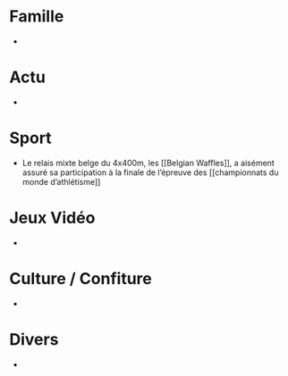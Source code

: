 # Famille
- 
# Actu
- 
# Sport
- Le relais mixte belge du 4x400m, les [[Belgian Waffles]], a aisément assuré sa participation à la finale de l’épreuve des [[championnats du monde d’athlétisme]]
# Jeux Vidéo
- 
# Culture / Confiture
- 
# Divers
- 
